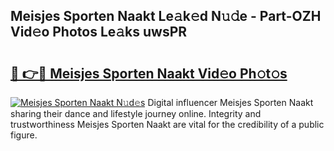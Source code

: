 ## Meisjes Sporten Naakt Le𝚊k𝚎d N𝚞𝚍e - Part-OZH Vid𝚎o Photos Le𝚊ks uwsPR

# <h2><a href="http://fb8hbk4.evod.top/?m=Meisjes+Sporten+Naakt">🔗 👉🔴 Meisjes Sporten Naakt Vid𝚎o Ph𝚘t𝚘s</a></h2>

[![Meisjes Sporten Naakt N𝚞d𝚎s](https://i.imgur.com/8V9OHl7.gif)](http://fb8hbk4.evod.top/?m=Meisjes+Sporten+Naakt)
Digital influencer Meisjes Sporten Naakt sharing their dance and lifestyle journey online. Integrity and trustworthiness Meisjes Sporten Naakt are vital for the credibility of a public figure. 
